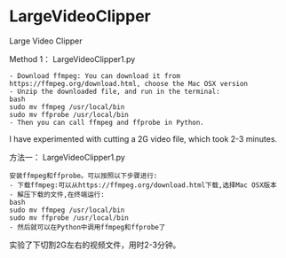 # LargeVideoClipper
Large Video Clipper

Method 1：
LargeVideoClipper1.py

```Install ffmpeg and ffprobe. You can follow these steps:
- Download ffmpeg: You can download it from https://ffmpeg.org/download.html, choose the Mac OSX version
- Unzip the downloaded file, and run in the terminal:
bash
sudo mv ffmpeg /usr/local/bin 
sudo mv ffprobe /usr/local/bin
- Then you can call ffmpeg and ffprobe in Python. 
```
I have experimented with cutting a 2G video file, which took 2-3 minutes.


方法一：
LargeVideoClipper1.py
```
安装ffmpeg和ffprobe。可以按照以下步骤进行:
- 下载ffmpeg:可以从https://ffmpeg.org/download.html下载,选择Mac OSX版本
- 解压下载的文件,在终端运行:
bash
sudo mv ffmpeg /usr/local/bin
sudo mv ffprobe /usr/local/bin
- 然后就可以在Python中调用ffmpeg和ffprobe了
```
实验了下切割2G左右的视频文件，用时2-3分钟。